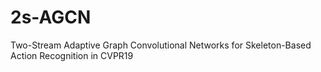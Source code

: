 # 2s-AGCN
Two-Stream Adaptive Graph Convolutional Networks for Skeleton-Based Action Recognition in CVPR19
     
